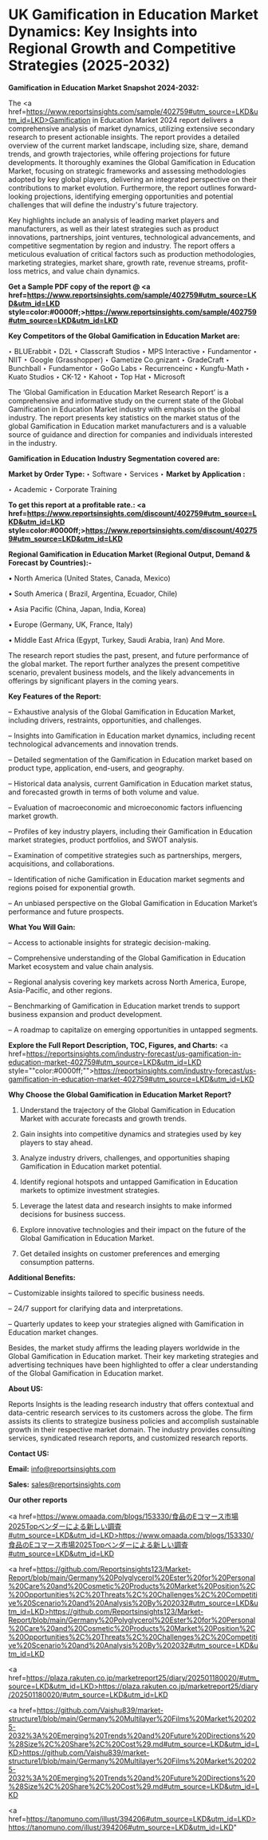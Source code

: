# UK Gamification in Education Market Dynamics: Key Insights into Regional Growth and Competitive Strategies (2025-2032)

<strong>Gamification in Education Market Snapshot 2024-2032:</strong>

The <a href=https://www.reportsinsights.com/sample/402759#utm_source=LKD&utm_id=LKD>Gamification in Education Market 2024 report</a> delivers a comprehensive analysis of market dynamics, utilizing extensive secondary research to present actionable insights. The report provides a detailed overview of the current market landscape, including size, share, demand trends, and growth trajectories, while offering projections for future developments. It thoroughly examines the Global Gamification in Education Market, focusing on strategic frameworks and assessing methodologies adopted by key global players, delivering an integrated perspective on their contributions to market evolution. Furthermore, the report outlines forward-looking projections, identifying emerging opportunities and potential challenges that will define the industry's future trajectory.

Key highlights include an analysis of leading market players and manufacturers, as well as their latest strategies such as product innovations, partnerships, joint ventures, technological advancements, and competitive segmentation by region and industry. The report offers a meticulous evaluation of critical factors such as production methodologies, marketing strategies, market share, growth rate, revenue streams, profit-loss metrics, and value chain dynamics.

<strong>Get a Sample PDF copy of the report @ <a href=https://www.reportsinsights.com/sample/402759#utm_source=LKD&utm_id=LKD style=color:#0000ff;>https://www.reportsinsights.com/sample/402759#utm_source=LKD&utm_id=LKD</a></strong>

<strong>Key Competitors of the Global Gamification in Education Market are:</strong>

‣ BLUErabbit
‣ D2L
‣ Classcraft Studios
‣ MPS Interactive
‣ Fundamentor
‣ NIIT
‣ Google (Grasshopper)
‣ Gametize Co.gnizant
‣ GradeCraft
‣ Bunchball
‣ Fundamentor
‣ GoGo Labs
‣ Recurrenceinc
‣ Kungfu-Math
‣ Kuato Studios
‣ CK-12
‣ Kahoot
‣ Top Hat
‣ Microsoft

The ‘Global Gamification in Education Market Research Report’ is a comprehensive and informative study on the current state of the Global Gamification in Education Market industry with emphasis on the global industry. The report presents key statistics on the market status of the global Gamification in Education market manufacturers and is a valuable source of guidance and direction for companies and individuals interested in the industry.

<strong>Gamification in Education Industry Segmentation covered are:</strong>

<strong>Market by Order Type: </strong>
‣ Software
‣ Services
‣ 
<strong>Market by Application :</strong>

‣ Academic
‣ Corporate Training

<strong>To get this report at a profitable rate.: <a href=https://www.reportsinsights.com/discount/402759#utm_source=LKD&utm_id=LKD style=color:#0000ff;>https://www.reportsinsights.com/discount/402759#utm_source=LKD&utm_id=LKD</a></strong>

<strong>Regional Gamification in Education Market (Regional Output, Demand &amp; Forecast by Countries):-</strong>

• North America (United States, Canada, Mexico)

• South America ( Brazil, Argentina, Ecuador, Chile)

• Asia Pacific (China, Japan, India, Korea)

• Europe (Germany, UK, France, Italy)

• Middle East Africa (Egypt, Turkey, Saudi Arabia, Iran) And More.

The research report studies the past, present, and future performance of the global market. The report further analyzes the present competitive scenario, prevalent business models, and the likely advancements in offerings by significant players in the coming years.

<strong>Key Features of the Report:</strong>

– Exhaustive analysis of the Global Gamification in Education Market, including drivers, restraints, opportunities, and challenges.

– Insights into Gamification in Education market dynamics, including recent technological advancements and innovation trends.

– Detailed segmentation of the Gamification in Education market based on product type, application, end-users, and geography.

– Historical data analysis, current Gamification in Education market status, and forecasted growth in terms of both volume and value.

– Evaluation of macroeconomic and microeconomic factors influencing market growth.

– Profiles of key industry players, including their Gamification in Education market strategies, product portfolios, and SWOT analysis.

– Examination of competitive strategies such as partnerships, mergers, acquisitions, and collaborations.

– Identification of niche Gamification in Education market segments and regions poised for exponential growth.

– An unbiased perspective on the Global Gamification in Education Market’s performance and future prospects.

<strong>What You Will Gain:</strong>

– Access to actionable insights for strategic decision-making.

– Comprehensive understanding of the Global Gamification in Education Market ecosystem and value chain analysis.

– Regional analysis covering key markets across North America, Europe, Asia-Pacific, and other regions.

– Benchmarking of Gamification in Education market trends to support business expansion and product development.

– A roadmap to capitalize on emerging opportunities in untapped segments.

<strong>Explore the Full Report Description, TOC, Figures, and Charts:</strong>
<a href=https://reportsinsights.com/industry-forecast/us-gamification-in-education-market-402759#utm_source=LKD&utm_id=LKD style=""color:#0000ff;"">https://reportsinsights.com/industry-forecast/us-gamification-in-education-market-402759#utm_source=LKD&utm_id=LKD</a>

<strong>Why Choose the Global Gamification in Education Market Report?</strong>

1. Understand the trajectory of the Global Gamification in Education Market with accurate forecasts and growth trends.

2. Gain insights into competitive dynamics and strategies used by key players to stay ahead.

3. Analyze industry drivers, challenges, and opportunities shaping Gamification in Education market potential.

4. Identify regional hotspots and untapped Gamification in Education markets to optimize investment strategies.

5. Leverage the latest data and research insights to make informed decisions for business success.

6. Explore innovative technologies and their impact on the future of the Global Gamification in Education Market.

7. Get detailed insights on customer preferences and emerging consumption patterns.

<strong>Additional Benefits:</strong>

– Customizable insights tailored to specific business needs.

– 24/7 support for clarifying data and interpretations.

– Quarterly updates to keep your strategies aligned with Gamification in Education market changes.

Besides, the market study affirms the leading players worldwide in the Global Gamification in Education market. Their key marketing strategies and advertising techniques have been highlighted to offer a clear understanding of the Global Gamification in Education market.

<strong><strong>About US</strong>:</strong>

Reports Insights is the leading research industry that offers contextual and data-centric research services to its customers across the globe. The firm assists its clients to strategize business policies and accomplish sustainable growth in their respective market domain. The industry provides consulting services, syndicated research reports, and customized research reports.

<strong>Contact US:</strong>

<p class=><b>Email:</b> <a href=mailto:info@reportsinsights.com>info@reportsinsights.com</a></p>
<p class=><b>Sales:</b> <a href=mailto:sales@reportsinsights.com>sales@reportsinsights.com</a></p>

<strong>Our other reports</strong>

<a href=https://www.omaada.com/blogs/153330/食品のEコマース市場2025Topベンダーによる新しい調査#utm_source=LKD&utm_id=LKD>https://www.omaada.com/blogs/153330/食品のEコマース市場2025Topベンダーによる新しい調査#utm_source=LKD&utm_id=LKD</a>

<a href=https://github.com/Reportsinsights123/Market-Report/blob/main/Germany%20Polyglycerol%20Ester%20for%20Personal%20Care%20and%20Cosmetic%20Products%20Market%20Position%2C%20Opportunities%2C%20Threats%2C%20Challenges%2C%20Competitive%20Scenario%20and%20Analysis%20By%202032#utm_source=LKD&utm_id=LKD>https://github.com/Reportsinsights123/Market-Report/blob/main/Germany%20Polyglycerol%20Ester%20for%20Personal%20Care%20and%20Cosmetic%20Products%20Market%20Position%2C%20Opportunities%2C%20Threats%2C%20Challenges%2C%20Competitive%20Scenario%20and%20Analysis%20By%202032#utm_source=LKD&utm_id=LKD</a>

<a href=https://plaza.rakuten.co.jp/marketreport25/diary/202501180020/#utm_source=LKD&utm_id=LKD>https://plaza.rakuten.co.jp/marketreport25/diary/202501180020/#utm_source=LKD&utm_id=LKD</a>

<a href=https://github.com/Vaishu839/market-structure1/blob/main/Germany%20Multilayer%20Films%20Market%202025-2032%3A%20Emerging%20Trends%20and%20Future%20Directions%20%28Size%2C%20Share%2C%20Cost%29.md#utm_source=LKD&utm_id=LKD>https://github.com/Vaishu839/market-structure1/blob/main/Germany%20Multilayer%20Films%20Market%202025-2032%3A%20Emerging%20Trends%20and%20Future%20Directions%20%28Size%2C%20Share%2C%20Cost%29.md#utm_source=LKD&utm_id=LKD</a>

<a href=https://tanomuno.com/illust/394206#utm_source=LKD&utm_id=LKD>https://tanomuno.com/illust/394206#utm_source=LKD&utm_id=LKD</a>"
